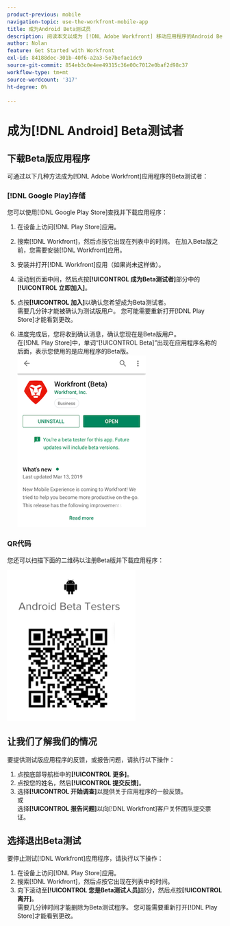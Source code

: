 ```yaml
---
product-previous: mobile
navigation-topic: use-the-workfront-mobile-app
title: 成为Android Beta测试员
description: 阅读本文以成为 [!DNL Adobe Workfront] 移动应用程序的Android Beta测试人员。
author: Nolan
feature: Get Started with Workfront
exl-id: 84188dec-301b-40f6-a2a3-5e7befae1dc9
source-git-commit: 854eb3c0e4ee49315c36e00c7012e0baf2d98c37
workflow-type: tm+mt
source-wordcount: '317'
ht-degree: 0%

---
```


# 成为[!DNL Android] Beta测试者

## 下载Beta版应用程序

可通过以下几种方法成为[!DNL Adobe Workfront]应用程序的Beta测试者：

### [!DNL Google Play]存储

您可以使用[!DNL Google Play Store]查找并下载应用程序：

1. 在设备上访问[!DNL Play Store]应用。
1. 搜索[!DNL Workfront]，然后点按它出现在列表中的时间。
在加入Beta版之前，您需要安装[!DNL Workfront]应用。
1. 安装并打开[!DNL Workfront]应用（如果尚未这样做）。
1. 滚动到页面中间，然后点按&#x200B;**[!UICONTROL 成为Beta测试者]**&#x200B;部分中的&#x200B;**[!UICONTROL 立即加入]**。

1. 点按&#x200B;**[!UICONTROL 加入]**&#x200B;以确认您希望成为Beta测试者。\
   需要几分钟才能被确认为测试版用户。 您可能需要重新打开[!DNL Play Store]才能看到更改。

1. 进度完成后，您将收到确认消息，确认您现在是Beta版用户。\
   在[!DNL Play Store]中，单词“[!UICONTROL Beta]”出现在应用程序名称的后面，表示您使用的是应用程序的Beta版。\
   ![](assets/android-beta-tester-adobe-350x468.png)

### QR代码

您还可以扫描下面的二维码以注册Beta版并下载应用程序：

![](assets/android-qr-code-350x409.png)

## 让我们了解我们的情况

要提供测试版应用程序的反馈，或报告问题，请执行以下操作：

1. 点按底部导航栏中的&#x200B;**[!UICONTROL 更多]**。
1. 点按您的姓名，然后&#x200B;**[!UICONTROL 提交反馈]**。
1. 选择&#x200B;**[!UICONTROL 开始调查]**&#x200B;以提供关于应用程序的一般反馈。\
   或\
   选择&#x200B;**[!UICONTROL 报告问题]**&#x200B;以向[!DNL Workfront]客户关怀团队提交票证。

## 选择退出Beta测试

要停止测试[!DNL Workfront]应用程序，请执行以下操作：

1. 在设备上访问[!DNL Play Store]应用。
1. 搜索[!DNL Workfront]，然后点按它出现在列表中的时间。
1. 向下滚动至&#x200B;**[!UICONTROL 您是Beta测试人员]**&#x200B;部分，然后点按&#x200B;**[!UICONTROL 离开]**。\
   需要几分钟时间才能删除为Beta测试程序。 您可能需要重新打开[!DNL Play Store]才能看到更改。
